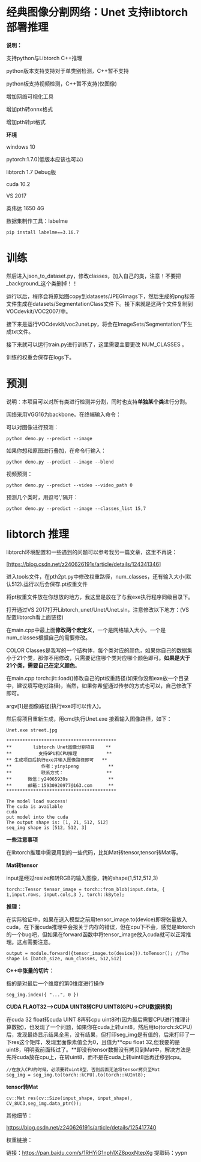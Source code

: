 # 经典图像分割网络：Unet 支持libtorch部署推理



**说明：**

支持python与Libtorch C++推理

python版本支持支持对于单类别检测，C++暂不支持

python板支持视频检测，C++暂不支持(仅图像)

增加网络可视化工具

增加pth转onnx格式

增加pth转pt格式



**环境**

windows 10

pytorch:1.7.0(低版本应该也可以)

libtorch 1.7 Debug版

cuda 10.2

VS 2017

英伟达 1650 4G



数据集制作工具：labelme

```
pip install labelme==3.16.7
```



# 训练 

然后进入json_to_dataset.py，修改classes，加入自己的类，注意！不要把_background_这个类删掉！！

运行以后，程序会将原始图copy到datasets/JPEGImags下，然后生成的png标签文件生成在datasets/SegmentationClass文件下。接下来就是这两个文件复制到VOCdevkit/VOC2007/中。

接下来是运行VOCdevkit/voc2unet.py，将会在ImageSets/Segmentation/下生成txt文件。

接下来就可以运行train.py进行训练了，这里需要主要更改 NUM_CLASSES 。

训练的权重会保存在logs下。



# 预测

说明：本项目可以对所有类进行检测并分割，同时也支持**单独某个类**进行分割。

网络采用VGG16为backbone。在终端输入命令：



可以对图像进行预测：

```
python demo.py --predict --image
```



如果你想和原图进行叠加，在命令行输入：

```
python demo.py --predict --image --blend
```



视频预测：

```
python demo.py --predict --video --video_path 0
```



 预测几个类时，用逗号','隔开：

```
python demo.py --predict --image --classes_list 15,7
```



# libtorch 推理

libtorch环境配置和一些遇到的问题可以参考我另一篇文章，这里不再说：

[https://blog.csdn.net/z240626191s/article/details/124341346]

进入tools文件，在pth2pt.py中修改权重路径，num_classes，还有输入大小(默认512).运行以后会保存.pt权重文件

将pt权重文件放在你想放的地方，我这里是放在了与我exe执行程序同级目录下。

打开通过VS 2017打开Libtorch_unet/Unet/Unet.sln，注意修改以下地方：(VS 配置libtorch看上面链接)

在main.cpp中最上面**修改两个宏定义**，一个是网络输入大小，一个是num_classes根据自己的需要修改。

COLOR Classes是我写的一个结构体，每个类对应的颜色，如果你自己的数据集小于21个类，那你不用修改，只需要记住哪个类对应哪个颜色即可。**如果是大于21个类，需要自己在定义颜色**。

在main.cpp torch::jit::load()修改自己的pt权重路径(如果你没和exe放一个目录中，建议填写绝对路径)，当然，如果你希望通过传参的方式也可以，自己修改下即可。

argv[1]是图像路径(执行exe时可以传入)。

然后将项目重新生成，用cmd执行Unet.exe 接着输入图像路径，如下：

```
Unet.exe street.jpg
```



```
*****************************************
**        libtorch Unet图像分割项目    **
**          支持GPU和CPU推理           **
** 生成项目后执行exe并输入图像路径即可   **
**           作者：yinyipeng           **
**           联系方式：                **
**      微信：y24065939s               **
**      邮箱：15930920977@163.com      **
*****************************************

The model load success!
The cuda is available
cuda
put model into the cuda
The output shape is: [1, 21, 512, 512]
seq_img shape is [512, 512, 3]
```



**一些注意事项**

在libtorch推理中需要用到的一些代码，比如Mat转tensor,tensor转Mat等。

**Mat转tensor**

input是经过resize和转RGB的输入图像，转的shape(1,512,512,3)

```
torch::Tensor tensor_image = torch::from_blob(input.data, { 1,input.rows, input.cols,3 }, torch::kByte);
```



**推理：**

在实际验证中，如果在送入模型之前用tensor_image.to(device)即将张量放入cuda，在下面cuda推理中会报关于内存的错误，但在cpu下不会，感觉是libtorch的一个bug吧，但如果在forward函数中将tensor_image放入cuda就可以正常推理。这点需要注意。

```
output = module.forward({tensor_image.to(device)}).toTensor(); //The shape is [batch_size, num_classes, 512,512]
```



**C++中张量的切片：**

指的是对最后一个维度的第0维度进行操作

```
seg_img.index({ "...", 0 })
```



**CUDA FLAOT32-->CUDA UINT8转CPU UINT8(GPU->CPU数据转换)**

在cuda 32 float转cuda UINT 8再转cpu uint8时(因为最后需要CPU进行推理计算数据)，也发现了一个问题，如果你在cuda上转uint8，然后用to(torch::kCPU)后，发现最终显示结果全黑，没有结果，但打印seg_img是有值的，后来打印了一下res这个矩阵，发现里面像素值全为0，且值为**cpu float 32,但我要的是uint8，明明我前面转过了。**即没有tensor数据没有拷贝到Mat中，解决方法是先将cuda放在cpu上，在转uint8，而不是在cuda上转uint8后再迁移到cpu。

```
//在放入CPU的时候，必须要转uint8型，否则后面无法将tensor拷贝至Mat
seg_img = seg_img.to(torch::kCPU).to(torch::kUInt8); 
```



**tensor转Mat**

```
cv::Mat res(cv::Size(input_shape, input_shape), CV_8UC3,seg_img.data_ptr());
```



其他细节：

https://blog.csdn.net/z240626191s/article/details/125417740

权重链接：

链接：https://pan.baidu.com/s/1RHYiG1nph1XZ8poxNtepXg 
提取码：yypn
